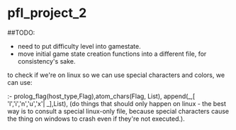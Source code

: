 # pfl_project_2
##TODO:
- need to put difficulty level into gamestate.
- move initial game state creation functions into a different file, for consistency's sake.


to check if we're on linux so we can use special characters and colors, we can use:


:- prolog_flag(host_type,Flag),atom_chars(Flag, List), append(_,[ 'l','i','n','u','x'| _],List), (do things that should only happen on linux - the best way is to consult a special linux-only file, because special characters cause the thing on windows to crash even if they're not executed.).